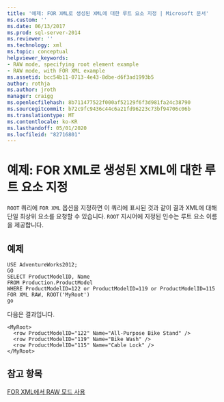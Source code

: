```yaml
---
title: '예제: FOR XML로 생성된 XML에 대한 루트 요소 지정 | Microsoft 문서'
ms.custom: ''
ms.date: 06/13/2017
ms.prod: sql-server-2014
ms.reviewer: ''
ms.technology: xml
ms.topic: conceptual
helpviewer_keywords:
- RAW mode, specifying root element example
- RAW mode, with FOR XML example
ms.assetid: bcc54b11-0713-4e43-8dbe-d6f3ad1993b5
author: rothja
ms.author: jroth
manager: craigg
ms.openlocfilehash: 8b711477522f000af52129f6f3d981fa24c38790
ms.sourcegitcommit: b72c9fc9436c44c6a21fd96223c73bf94706c06b
ms.translationtype: MT
ms.contentlocale: ko-KR
ms.lasthandoff: 05/01/2020
ms.locfileid: "82716801"
---
```

# <a name="example-specifying-a-root-element-for-the-xml-generated-by-for-xml"></a>예제: FOR XML로 생성된 XML에 대한 루트 요소 지정
  `ROOT` 쿼리에 `FOR XML` 옵션을 지정하면 이 쿼리에 표시된 것과 같이 결과 XML에 대해 단일 최상위 요소를 요청할 수 있습니다. `ROOT` 지시어에 지정된 인수는 루트 요소 이름을 제공합니다.  
  
## <a name="example"></a>예제  
  
```  
USE AdventureWorks2012;  
GO  
SELECT ProductModelID, Name   
FROM Production.ProductModel  
WHERE ProductModelID=122 or ProductModelID=119 or ProductModelID=115  
FOR XML RAW, ROOT('MyRoot')  
go  
```  
  
 다음은 결과입니다.  
  
```  
<MyRoot>  
  <row ProductModelID="122" Name="All-Purpose Bike Stand" />  
  <row ProductModelID="119" Name="Bike Wash" />  
  <row ProductModelID="115" Name="Cable Lock" />  
</MyRoot>  
```  
  
## <a name="see-also"></a>참고 항목  
 [FOR XML에서 RAW 모드 사용](use-raw-mode-with-for-xml.md)  
  
  
